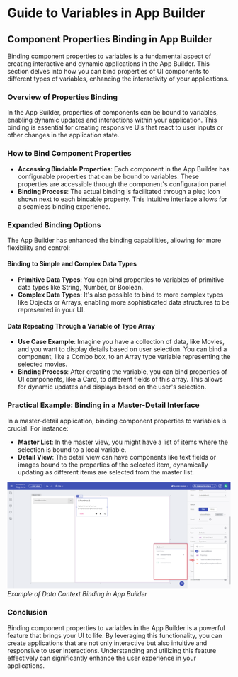# Guide to Variables in App Builder

## Component Properties Binding in App Builder

Binding component properties to variables is a fundamental aspect of creating interactive and dynamic applications in the App Builder. This section delves into how you can bind properties of UI components to different types of variables, enhancing the interactivity of your applications.

### Overview of Properties Binding

In the App Builder, properties of components can be bound to variables, enabling dynamic updates and interactions within your application. This binding is essential for creating responsive UIs that react to user inputs or other changes in the application state.

### How to Bind Component Properties

- **Accessing Bindable Properties**: Each component in the App Builder has configurable properties that can be bound to variables. These properties are accessible through the component's configuration panel.
- **Binding Process**: The actual binding is facilitated through a plug icon shown next to each bindable property. This intuitive interface allows for a seamless binding experience.

### Expanded Binding Options

The App Builder has enhanced the binding capabilities, allowing for more flexibility and control:

#### Binding to Simple and Complex Data Types

- **Primitive Data Types**: You can bind properties to variables of primitive data types like String, Number, or Boolean.
- **Complex Data Types**: It's also possible to bind to more complex types like Objects or Arrays, enabling more sophisticated data structures to be represented in your UI.

#### Data Repeating Through a Variable of Type Array

- **Use Case Example**: Imagine you have a collection of data, like Movies, and you want to display details based on user selection. You can bind a component, like a Combo box, to an Array type variable representing the selected movies.
- **Binding Process**: After creating the variable, you can bind properties of UI components, like a Card, to different fields of this array. This allows for dynamic updates and displays based on the user's selection.

### Practical Example: Binding in a Master-Detail Interface

In a master-detail application, binding component properties to variables is crucial. For instance:

- **Master List**: In the master view, you might have a list of items where the selection is bound to a local variable.
- **Detail View**: The detail view can have components like text fields or images bound to the properties of the selected item, dynamically updating as different items are selected from the master list.

![Data Context Binding](../images/state-and-context/11.png)
*Example of Data Context Binding in App Builder*

### Conclusion

Binding component properties to variables in the App Builder is a powerful feature that brings your UI to life. By leveraging this functionality, you can create applications that are not only interactive but also intuitive and responsive to user interactions. Understanding and utilizing this feature effectively can significantly enhance the user experience in your applications.

